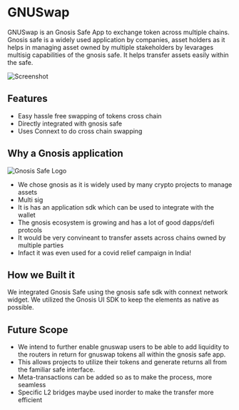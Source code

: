 # GNUSwap

GNUSwap is an Gnosis Safe App to exchange token across multiple chains. Gnosis safe is a widely used application by companies, asset holders as it helps in managing asset owned by multiple stakeholders by levarages multisig capabilities of the gnosis safe. It helps transfer assets easily within the safe.

![Screenshot](https://i.imgur.com/0FwiwPk.png)

## Features

* Easy hassle free swapping of tokens cross chain
* Directly integrated with gnosis safe
* Uses Connext to do cross chain swapping

## Why a Gnosis application

![Gnosis Safe Logo](https://i.imgur.com/AakfZs8.png)

* We chose gnosis as it is widely used by many crypto projects to manage assets
* Multi sig
* It is has an application sdk which can be used to integrate with the wallet
* The gnosis ecosystem is growing and has a lot of good dapps/defi protcols
* It would be very convineant to transfer assets across chains owned by multiple parties
* Infact it was even used for a covid relief campaign in India!

## How we Built it 

We integrated Gnosis Safe using the gnosis safe sdk with connext network widget. 
We utilized the Gnosis UI SDK to keep the elements as native as possible.

## Future Scope

* We intend to further enable gnuswap users to be able to add liquidity to the routers in return for gnuswap tokens all within the gnosis safe app.
* This allows projects to utilize their tokens and generate returns all from the familiar safe interface.
* Meta-transactions can be added so as to make the process, more seamless
* Specific L2 bridges maybe used inorder to make the transfer more efficient
